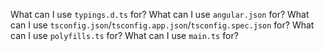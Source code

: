 What can I use `typings.d.ts` for?
What can I use `angular.json` for?
What can I use `tsconfig.json`/`tsconfig.app.json`/`tsconfig.spec.json` for?
What can I use `polyfills.ts` for?
What can I use `main.ts` for?
